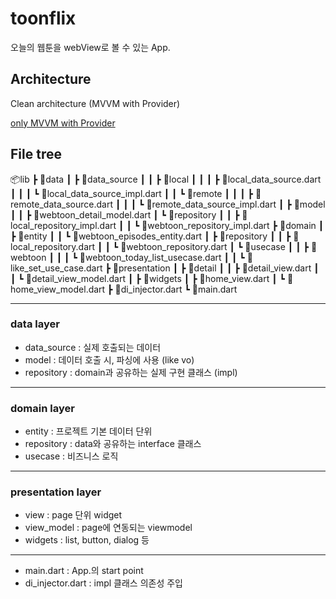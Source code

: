 # toonflix

오늘의 웹툰을 webView로 볼 수 있는 App.

## Architecture

Clean architecture (MVVM with Provider)

[only MVVM with Provider](https://github.com/JohnnyK77/todayToons/tree/4163f73d506386d8c7b38fd1c9007c38028e39b9)

## File tree
📦lib
 ┣ 📂data
 ┃ ┣ 📂data_source
 ┃ ┃ ┣ 📂local
 ┃ ┃ ┃ ┣ 📜local_data_source.dart
 ┃ ┃ ┃ ┗ 📜local_data_source_impl.dart
 ┃ ┃ ┗ 📂remote
 ┃ ┃ ┃ ┣ 📜remote_data_source.dart
 ┃ ┃ ┃ ┗ 📜remote_data_source_impl.dart
 ┃ ┣ 📂model
 ┃ ┃ ┣ 📜webtoon_detail_model.dart
 ┃ ┗ 📂repository
 ┃ ┃ ┣ 📜local_repository_impl.dart
 ┃ ┃ ┗ 📜webtoon_repository_impl.dart
 ┣ 📂domain
 ┃ ┣ 📂entity
 ┃ ┃ ┗ 📜webtoon_episodes_entity.dart
 ┃ ┣ 📂repository
 ┃ ┃ ┣ 📜local_repository.dart
 ┃ ┃ ┗ 📜webtoon_repository.dart
 ┃ ┗ 📂usecase
 ┃ ┃ ┣ 📂webtoon
 ┃ ┃ ┃ ┗ 📜webtoon_today_list_usecase.dart
 ┃ ┃ ┗ 📜like_set_use_case.dart
 ┣ 📂presentation
 ┃ ┣ 📂detail
 ┃ ┃ ┣ 📜detail_view.dart
 ┃ ┃ ┗ 📜detail_view_model.dart
 ┃ ┣ 📂widgets
 ┃ ┣ 📜home_view.dart
 ┃ ┗ 📜home_view_model.dart
 ┣ 📜di_injector.dart
 ┗ 📜main.dart
 

---
### data layer
- data_source : 실제 호출되는 데이터
- model : 데이터 호출 시, 파싱에 사용 (like vo)
- repository : domain과 공유하는 실제 구현 클래스 (impl)
---
### domain layer
- entity : 프로젝트 기본 데이터 단위
- repository : data와 공유하는 interface 클래스
- usecase : 비즈니스 로직
---
### presentation layer
- view : page 단위 widget
- view_model : page에 연동되는 viewmodel
- widgets : list, button, dialog 등
---
- main.dart : App.의 start point
- di_injector.dart : impl 클래스 의존성 주입





